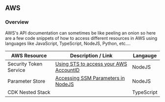 ## AWS

### Overview

AWS's API documentation can sometimes be like peeling an onion so here are a few code snippets of how to access different resources in AWS using languages like JavaScript, TypeScript, NodeJS, Python, etc....

| AWS Resource           | Description / Link                                                                                               | Langauge   |
| ---------------------- | ---------------------------------------------------------------------------------------------------------------- | ---------- |
| Security Token Service | [Using STS to access your AWS AccountID](https://github.com/kaisewhite/AWS/tree/master/SecurityTokenService)     | NodeJS     |
| Parameter Store        | [Accessing SSM Parameters in NodeJS](https://github.com/kaisewhite/AWS/tree/master/SystemsManagerParameterStore) | NodeJS     |
| CDK Nested Stack       |                                                                                                                  | TypeScript |
